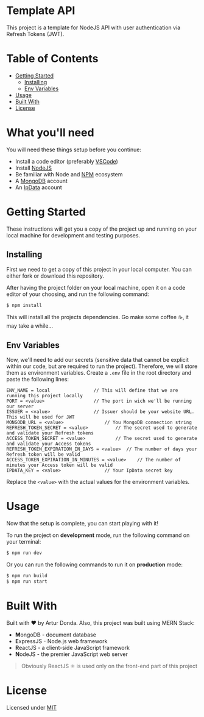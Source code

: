 # Template API <!-- omit in toc -->

This project is a template for NodeJS API with user authentication via Refresh Tokens (JWT).

# Table of Contents <!-- omit in toc -->

- [Getting Started](#getting-started)
	- [Installing](#installing)
	- [Env Variables](#env-variables)
- [Usage](#usage)
- [Built With](#built-with)
- [License](#license)

# What you'll need <!-- omit in toc -->

You will need these things setup before you continue:

-  Install a code editor (preferably [VSCode][vscode-url])
-  Install [NodeJS][nodejs-url]
-  Be familiar with Node and [NPM][npm-url] ecosystem
-  A [MongoDB][mongodb-url] account
-  An [IpData][ipdata-url] account

# Getting Started

These instructions will get you a copy of the project up and running on your local machine for development and testing purposes.

## Installing

First we need to get a copy of this project in your local computer. You can either fork or download this repository.

After having the project folder on your local machine, open it on a code editor of your choosing, and run the following command:

```bash
$ npm install
```

This will install all the projects dependencies. Go make some coffee ☕, it may take a while...

## Env Variables

Now, we'll need to add our secrets (sensitive data that cannot be explicit within our code, but are required to run the project). Therefore, we will store them as environment variables. Create a `.env` file in the root directory and paste the following lines:

```
ENV_NAME = local				// This will define that we are running this project locally
PORT = <value>					// The port in wich we'll be running our server
ISSUER = <value>				// Issuer should be your website URL. This will be used for JWT
MONGODB_URL = <value>				// You MongoDB connection string
REFRESH_TOKEN_SECRET = <value>			// The secret used to generate and validate your Refresh tokens
ACCESS_TOKEN_SECRET = <value>			// The secret used to generate and validate your Access tokens
REFRESH_TOKEN_EXPIRATION_IN_DAYS = <value>	// The number of days your Refresh token will be valid
ACCESS_TOKEN_EXPIRATION_IN_MINUTES = <value>	// The number of minutes your Access token will be valid
IPDATA_KEY = <value>				// Your IpData secret key
```

Replace the `<value>` with the actual values for the environment variables.

# Usage

Now that the setup is complete, you can start playing with it!

To run the project on **development** mode, run the following command on your terminal:

```bash
$ npm run dev
```

Or you can run the following commands to run it on **production** mode:

```bash
$ npm run build
$ npm run start
```

# Built With

Built with ❤️ by Artur Donda. Also, this project was built using MERN Stack:

-  **M**ongoDB - document database
-  **E**xpressJS - Node.js web framework
-  **R**eactJS - a client-side JavaScript framework
-  **N**odeJS - the premier JavaScript web server

> Obviously ReactJS ⚛️ is used only on the front-end part of this project

# License

Licensed under [MIT](LICENSE)

[meucondominio-url]: https://meucondomin.io
[vscode-url]: https://code.visualstudio.com/
[nodejs-url]: https://nodejs.org/en/
[npm-url]: https://www.npmjs.com/package/npm
[github-url]: https://github.com/
[contributors-url]: https://github.com/your/project/contributors
[mongodb-url]: https://www.mongodb.com
[ipdata-url]: https://ipdata.co
